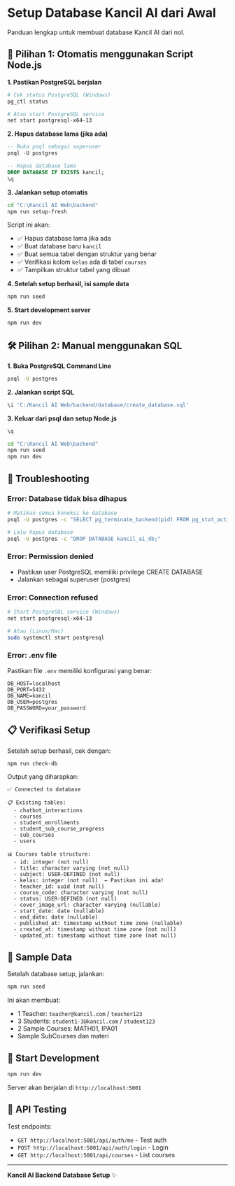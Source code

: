 # Setup Database Kancil AI dari Awal

Panduan lengkap untuk membuat database Kancil AI dari nol.

## 🚀 Pilihan 1: Otomatis menggunakan Script Node.js

**1. Pastikan PostgreSQL berjalan**
```bash
# Cek status PostgreSQL (Windows)
pg_ctl status

# Atau start PostgreSQL service
net start postgresql-x64-13
```

**2. Hapus database lama (jika ada)**
```sql
-- Buka psql sebagai superuser
psql -U postgres

-- Hapus database lama
DROP DATABASE IF EXISTS kancil;
\q
```

**3. Jalankan setup otomatis**
```bash
cd "C:\Kancil AI Web\backend"
npm run setup-fresh
```

Script ini akan:
- ✅ Hapus database lama jika ada
- ✅ Buat database baru `kancil`
- ✅ Buat semua tabel dengan struktur yang benar
- ✅ Verifikasi kolom `kelas` ada di tabel `courses`
- ✅ Tampilkan struktur tabel yang dibuat

**4. Setelah setup berhasil, isi sample data**
```bash
npm run seed
```

**5. Start development server**
```bash
npm run dev
```

## 🛠 Pilihan 2: Manual menggunakan SQL

**1. Buka PostgreSQL Command Line**
```bash
psql -U postgres
```

**2. Jalankan script SQL**
```sql
\i 'C:/Kancil AI Web/backend/database/create_database.sql'
```

**3. Keluar dari psql dan setup Node.js**
```sql
\q
```

```bash
cd "C:\Kancil AI Web\backend"
npm run seed
npm run dev
```

## 🔧 Troubleshooting

### Error: Database tidak bisa dihapus
```bash
# Matikan semua koneksi ke database
psql -U postgres -c "SELECT pg_terminate_backend(pid) FROM pg_stat_activity WHERE datname = 'kancil_ai_db';"

# Lalu hapus database
psql -U postgres -c "DROP DATABASE kancil_ai_db;"
```

### Error: Permission denied
- Pastikan user PostgreSQL memiliki privilege CREATE DATABASE
- Jalankan sebagai superuser (postgres)

### Error: Connection refused
```bash
# Start PostgreSQL service (Windows)
net start postgresql-x64-13

# Atau (Linux/Mac)
sudo systemctl start postgresql
```

### Error: .env file
Pastikan file `.env` memiliki konfigurasi yang benar:
```env
DB_HOST=localhost
DB_PORT=5432
DB_NAME=kancil
DB_USER=postgres
DB_PASSWORD=your_password
```

## 📋 Verifikasi Setup

Setelah setup berhasil, cek dengan:
```bash
npm run check-db
```

Output yang diharapkan:
```
✅ Connected to database

📋 Existing tables:
  - chatbot_interactions
  - courses
  - student_enrollments
  - student_sub_course_progress
  - sub_courses
  - users

📊 Courses table structure:
  - id: integer (not null)
  - title: character varying (not null)
  - subject: USER-DEFINED (not null)
  - kelas: integer (not null)  ← Pastikan ini ada!
  - teacher_id: uuid (not null)
  - course_code: character varying (not null)
  - status: USER-DEFINED (not null)
  - cover_image_url: character varying (nullable)
  - start_date: date (nullable)
  - end_date: date (nullable)
  - published_at: timestamp without time zone (nullable)
  - created_at: timestamp without time zone (not null)
  - updated_at: timestamp without time zone (not null)
```

## 🎯 Sample Data

Setelah database setup, jalankan:
```bash
npm run seed
```

Ini akan membuat:
- 1 Teacher: `teacher@kancil.com` / `teacher123`
- 3 Students: `student1-3@kancil.com` / `student123`
- 2 Sample Courses: MATH01, IPA01
- Sample SubCourses dan materi

## 🚀 Start Development

```bash
npm run dev
```

Server akan berjalan di `http://localhost:5001`

## 📖 API Testing

Test endpoints:
- `GET http://localhost:5001/api/auth/me` - Test auth
- `POST http://localhost:5001/api/auth/login` - Login
- `GET http://localhost:5001/api/courses` - List courses

---
**Kancil AI Backend Database Setup** ✨